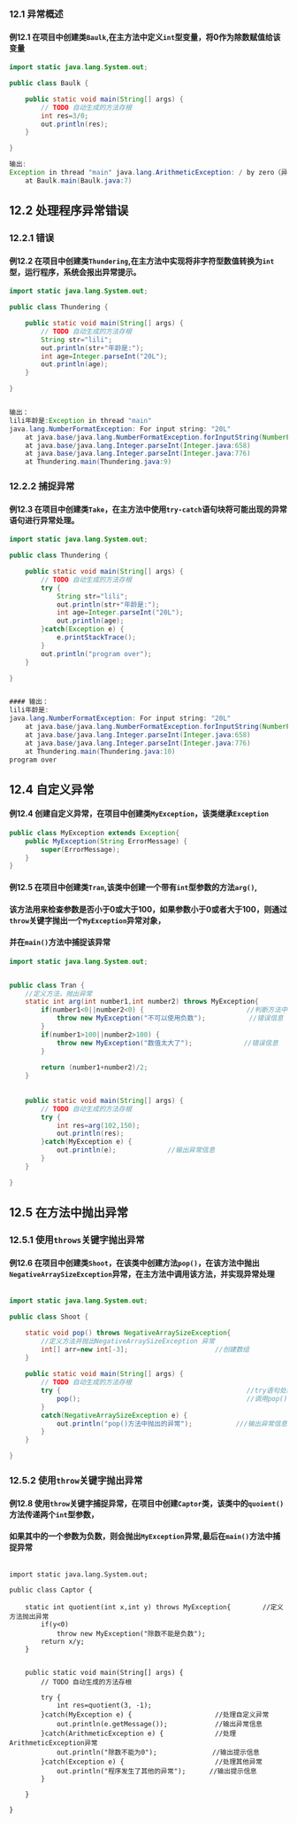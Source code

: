 ### 12.1 异常概述

#### 例12.1 在项目中创建类```Baulk```,在主方法中定义```int```型变量，将0作为除数赋值给该变量

```Baulk.java
import static java.lang.System.out;

public class Baulk {

	public static void main(String[] args) {
		// TODO 自动生成的方法存根
		int res=3/0;
		out.println(res);
	}

}

输出:
Exception in thread "main" java.lang.ArithmeticException: / by zero（异常位置）
	at Baulk.main(Baulk.java:7)


```

## 12.2 处理程序异常错误

### 12.2.1 错误

#### 例12.2 在项目中创建类```Thundering```,在主方法中实现将非字符型数值转换为```int```型，运行程序，系统会报出异常提示。

```Thundering.java
import static java.lang.System.out;

public class Thundering {

	public static void main(String[] args) {
		// TODO 自动生成的方法存根
		String str="lili";
		out.println(str+"年龄是:");
		int age=Integer.parseInt("20L");
		out.println(age);
	}

}


输出：
lili年龄是:Exception in thread "main" 
java.lang.NumberFormatException: For input string: "20L"
	at java.base/java.lang.NumberFormatException.forInputString(NumberFormatException.java:68)
	at java.base/java.lang.Integer.parseInt(Integer.java:658)
	at java.base/java.lang.Integer.parseInt(Integer.java:776)
	at Thundering.main(Thundering.java:9)


```

### 12.2.2 捕捉异常

#### 例12.3 在项目中创建类```Take```，在主方法中使用```try-catch```语句块将可能出现的异常语句进行异常处理。

```Take.java
import static java.lang.System.out;

public class Thundering {

	public static void main(String[] args) {
		// TODO 自动生成的方法存根
		try {
			String str="lili";
			out.println(str+"年龄是:");
			int age=Integer.parseInt("20L");
			out.println(age);
		}catch(Exception e) {
			e.printStackTrace();
		}
		out.println("program over");
	}

}


#### 输出：
lili年龄是:
java.lang.NumberFormatException: For input string: "20L"
	at java.base/java.lang.NumberFormatException.forInputString(NumberFormatException.java:68)
	at java.base/java.lang.Integer.parseInt(Integer.java:658)
	at java.base/java.lang.Integer.parseInt(Integer.java:776)
	at Thundering.main(Thundering.java:10)
program over


```

## 12.4 自定义异常

#### 例12.4 创建自定义异常，在项目中创建类```MyException```，该类继承```Exception```

```MyException.java
public class MyException extends Exception{
	public MyException(String ErrorMessage) {
		super(ErrorMessage);
	}
}

```

#### 例12.5 在项目中创建类```Tran```,该类中创建一个带有```int```型参数的方法```arg()```,
#### 该方法用来检查参数是否小于0或大于100，如果参数小于0或者大于100，则通过```throw```关键字抛出一个```MyException```异常对象，
#### 并在```main()```方法中捕捉该异常

```Tran.java
import static java.lang.System.out;


public class Tran {
	//定义方法，抛出异常
	static int arg(int number1,int number2) throws MyException{
		if(number1<0||number2<0) {							//判断方法中参数是否满足指定条件
			throw new MyException("不可以使用负数");			//错误信息
		}
		if(number1>100||number2>100) {
			throw new MyException("数值太大了");				//错误信息
		}
		
		return (number1+number2)/2;
	}
	
	
	public static void main(String[] args) {
		// TODO 自动生成的方法存根
		try {
			int res=arg(102,150);
			out.println(res);
		}catch(MyException e) {
			out.println(e);				//输出异常信息
		}
	}

}


```


## 12.5 在方法中抛出异常

### 12.5.1 使用```throws```关键字抛出异常

#### 例12.6 在项目中创建类```Shoot```，在该类中创建方法```pop()```，在该方法中抛出```NegativeArraySizeException```异常，在主方法中调用该方法，并实现异常处理

```Shoot.java

import static java.lang.System.out;

public class Shoot {

	static void pop() throws NegativeArraySizeException{
		//定义方法并抛出NegativeArraySizeException 异常
		int[] arr=new int[-3];						//创建数组
	}
	
	public static void main(String[] args) {			
		// TODO 自动生成的方法存根
		try {												//try语句处理异常信息
			pop();											//调用pop()方法
		}
		catch(NegativeArraySizeException e) {
			out.println("pop()方法中抛出的异常");			///输出异常信息
		}
	}

}

```

### 12.5.2 使用```throw```关键字抛出异常

#### 例12.8 使用```throw```关键字捕捉异常，在项目中创建```Captor```类，该类中的```quoient()```方法传递两个```int```型参数，
#### 如果其中的一个参数为负数，则会抛出```MyException```异常,最后在```main()```方法中捕捉异常

```

import static java.lang.System.out;

public class Captor {

	static int quotient(int x,int y) throws MyException{		//定义方法抛出异常
		if(y<0)
			throw new MyException("除数不能是负数");
		return x/y;
	}
	
	
	public static void main(String[] args) {
		// TODO 自动生成的方法存根
		
		try {
			int res=quotient(3, -1);
		}catch(MyException e) {						//处理自定义异常
			out.println(e.getMessage());			//输出异常信息
		}catch(ArithmeticException e) {				//处理ArithmeticException异常
			out.println("除数不能为0");				//输出提示信息
		}catch(Exception e) {						//处理其他异常
			out.println("程序发生了其他的异常");		//输出提示信息
		}
		
	}

}



```




